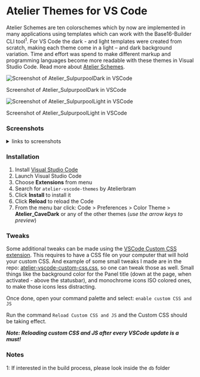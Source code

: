 # Atelier Themes for VS Code

Atelier Schemes are ten colorschemes which by now are implemented in many applications using templates which can work with the Base16-Builder CLI tool<sup>1</sup>. For VS Code the dark - and light templates were created from scratch, making each theme come in a light – and dark background variation. Time and effort was spend to make different markup and programming languages become more readable with these themes in Visual Studio Code. Read more about [Atelier Schemes](https://atelierbram.github.io/syntax-highlighting/atelier-schemes/).

![Screenshot of Atelier_SulpurpoolDark in VSCode](https://i.imgur.com/kERPAWH.png)

Screenshot of Atelier_SulpurpoolDark in VSCode


![Screenshot of Atelier_SulpurpoolLight in VSCode](https://i.imgur.com/FzHGUgU.png)

Screenshot of Atelier_SulpurpoolLight in VSCode

### Screenshots

<details><summary markdown="span">links to screenshots</summary>

- [Atelier_CaveDark](https://i.imgur.com/Nllstv4.png)
- [Atelier_CaveLight](https://i.imgur.com/ZCHhpm0.png)
- [Atelier_DuneDark](https://i.imgur.com/gmyqnvn.png)
- [Atelier_DuneLight](https://i.imgur.com/qMjOyT8.png)
- [Atelier_EstuaryDark](https://i.imgur.com/DkFMKPF.png)
- [Atelier_EstuaryLight](https://i.imgur.com/y14zkOv.png)
- [Atelier_ForestDark](https://i.imgur.com/RmrF90m.png)
- [Atelier_ForestLight](https://i.imgur.com/4cOIE2O.png)
- [Atelier_HeathDark](https://i.imgur.com/AovXoLs.png)
- [Atelier_HeathLight](https://i.imgur.com/Lf10Uye.png)
- [Atelier_LakesideDark](https://i.imgur.com/vM24kYU.png)
- [Atelier_LakesideLight](https://i.imgur.com/sWY7VmT.png)
- [Atelier_PlateauDark](https://i.imgur.com/2cQAChq.png)
- [Atelier_PlateauLight](https://i.imgur.com/2cQAChq.png)
- [Atelier_SavannaDark](https://i.imgur.com/TRs5j4V.png)
- [Atelier_SavannaLight](img]https://i.imgur.com/czFEuR6.png)
- [Atelier_SeasideDark](https://i.imgur.com/ZNVAfRj.png)
- [Atelier_SeasideLight](https://i.imgur.com/pjLScDf.png)
- [Atelier_SulpurpoolDark](https://i.imgur.com/kERPAWH.png)
- [Atelier_SulpurpoolDark](https://i.imgur.com/FzHGUgU.png)

</details>

### Installation

1.  Install [Visual Studio Code](https://code.visualstudio.com/)
1.  Launch Visual Studio Code
1.  Choose **Extensions** from menu
1.  Search for `atelier-vscode-themes` by Atelierbram
1.  Click **Install** to install it
1.  Click **Reload** to reload the Code
1.  From the menu bar click: Code > Preferences > Color Theme > **Atelier_CaveDark** or any of the other themes (_use the arrow keys to preview_)

### Tweaks
Some additional tweaks can be made using the [VSCode Custom CSS extension](https://github.com/be5invis/vscode-custom-css). This requires to have a CSS file on your computer that will hold your custom CSS. And example of some small tweaks I made are in the repo: [atelier-vscode-custom-css.css](https://github.com/atelierbram/Atelier-VSCode-Themes/blob/master/atelier-vscode-custom-css.css), so one can tweak those as well. Small things like the background color for the Panel title (down at the page, when activated - above the statusbar), and monochrome icons ISO colored ones, to make those icons less distracting.

Once done, open your command palette and select: `enable custom CSS and JS`

Run the command `Reload Custom CSS and JS` and the Custom CSS should be taking effect.

**_Note: Reloading custom CSS and JS after every VSCode update is a must!_**

### Notes
1: If interested in the build process, please look inside the `db` folder
